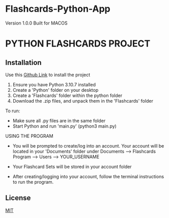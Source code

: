 # Flashcards-Python-App
Version 1.0.0
Built for MACOS

# PYTHON FLASHCARDS PROJECT

## Installation
Use this [Github Link]() to install the project
1. Ensure you have Python 3.10.7 installed
2. Create a 'Python' folder on your desktop
3. Create a 'Flashcards' folder within the python folder
4. Download the .zip files, and unpack them in the 'Flashcards' folder

To run:
- Make sure all .py files are in the same folder
- Start Python and run 'main.py' (python3 main.py)

USING THE PROGRAM
- You will be prompted to create/log into an account. Your account will be located in your 'Documents' folder under Documents --> Flashcards Program --> Users --> YOUR_USERNAME
- Your Flashcard Sets will be stored in your account folder

- After creating/logging into your account, follow the terminal instructions to run the program.

## License
[MIT](https://choosealicense.com/licenses/mit/)
